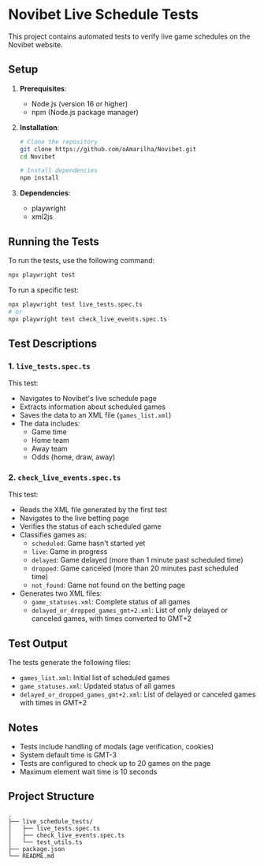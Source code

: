 # Novibet Live Schedule Tests

This project contains automated tests to verify live game schedules on the Novibet website.

## Setup

1. **Prerequisites**:
   - Node.js (version 16 or higher)
   - npm (Node.js package manager)

2. **Installation**:
   ```bash
   # Clone the repository
   git clone https://github.com/oAmarilha/Novibet.git
   cd Novibet

   # Install dependencies
   npm install
   ```

3. **Dependencies**:
   - playwright
   - xml2js

## Running the Tests

To run the tests, use the following command:

```bash
npx playwright test
```

To run a specific test:

```bash
npx playwright test live_tests.spec.ts
# or
npx playwright test check_live_events.spec.ts
```

## Test Descriptions

### 1. `live_tests.spec.ts`
This test:
- Navigates to Novibet's live schedule page
- Extracts information about scheduled games
- Saves the data to an XML file (`games_list.xml`)
- The data includes:
  - Game time
  - Home team
  - Away team
  - Odds (home, draw, away)

### 2. `check_live_events.spec.ts`
This test:
- Reads the XML file generated by the first test
- Navigates to the live betting page
- Verifies the status of each scheduled game
- Classifies games as:
  - `scheduled`: Game hasn't started yet
  - `live`: Game in progress
  - `delayed`: Game delayed (more than 1 minute past scheduled time)
  - `dropped`: Game canceled (more than 20 minutes past scheduled time)
  - `not_found`: Game not found on the betting page
- Generates two XML files:
  - `game_statuses.xml`: Complete status of all games
  - `delayed_or_dropped_games_gmt+2.xml`: List of only delayed or canceled games, with times converted to GMT+2

## Test Output

The tests generate the following files:
- `games_list.xml`: Initial list of scheduled games
- `game_statuses.xml`: Updated status of all games
- `delayed_or_dropped_games_gmt+2.xml`: List of delayed or canceled games with times in GMT+2

## Notes

- Tests include handling of modals (age verification, cookies)
- System default time is GMT-3
- Tests are configured to check up to 20 games on the page
- Maximum element wait time is 10 seconds

## Project Structure

```
.
├── live_schedule_tests/
│   ├── live_tests.spec.ts
│   ├── check_live_events.spec.ts
│   └── test_utils.ts
├── package.json
└── README.md
```
